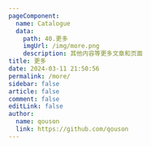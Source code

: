```yaml
---
pageComponent:
  name: Catalogue
  data:
    path: 40.更多
    imgUrl: /img/more.png
    description: 其他内容等更多文章和页面
title: 更多
date: 2024-03-11 21:50:56
permalink: /more/
sidebar: false
article: false
comment: false
editLink: false
author:
  name: qouson
  link: https://github.com/qouson
---
```

